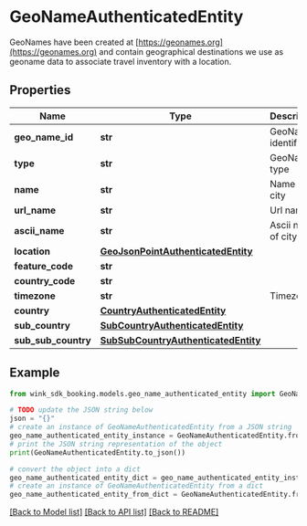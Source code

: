 # GeoNameAuthenticatedEntity

GeoNames have been created at [https://geonames.org](https://geonames.org) and contain geographical destinations we use as geoname data to associate travel inventory with a location.

## Properties

Name | Type | Description | Notes
------------ | ------------- | ------------- | -------------
**geo_name_id** | **str** | GeoName identifier | [optional] 
**type** | **str** | GeoName type | [optional] 
**name** | **str** | Name of city | [optional] 
**url_name** | **str** | Url name | [optional] 
**ascii_name** | **str** | Ascii name of city | [optional] 
**location** | [**GeoJsonPointAuthenticatedEntity**](GeoJsonPointAuthenticatedEntity.md) |  | [optional] 
**feature_code** | **str** |  | [optional] 
**country_code** | **str** |  | [optional] 
**timezone** | **str** | Timezone | [optional] 
**country** | [**CountryAuthenticatedEntity**](CountryAuthenticatedEntity.md) |  | [optional] 
**sub_country** | [**SubCountryAuthenticatedEntity**](SubCountryAuthenticatedEntity.md) |  | [optional] 
**sub_sub_country** | [**SubSubCountryAuthenticatedEntity**](SubSubCountryAuthenticatedEntity.md) |  | [optional] 

## Example

```python
from wink_sdk_booking.models.geo_name_authenticated_entity import GeoNameAuthenticatedEntity

# TODO update the JSON string below
json = "{}"
# create an instance of GeoNameAuthenticatedEntity from a JSON string
geo_name_authenticated_entity_instance = GeoNameAuthenticatedEntity.from_json(json)
# print the JSON string representation of the object
print(GeoNameAuthenticatedEntity.to_json())

# convert the object into a dict
geo_name_authenticated_entity_dict = geo_name_authenticated_entity_instance.to_dict()
# create an instance of GeoNameAuthenticatedEntity from a dict
geo_name_authenticated_entity_from_dict = GeoNameAuthenticatedEntity.from_dict(geo_name_authenticated_entity_dict)
```
[[Back to Model list]](../README.md#documentation-for-models) [[Back to API list]](../README.md#documentation-for-api-endpoints) [[Back to README]](../README.md)


